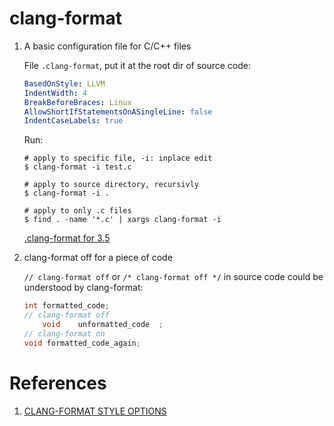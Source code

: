 clang-format
=============

1. A basic configuration file for C/C++ files

    File `.clang-format`, put it at the root dir of source code:

    ```yaml
    BasedOnStyle: LLVM
    IndentWidth: 4
    BreakBeforeBraces: Linux
    AllowShortIfStatementsOnASingleLine: false
    IndentCaseLabels: true
    ```

    Run:

    ```shell
    # apply to specific file, -i: inplace edit
    $ clang-format -i test.c

    # apply to source directory, recursivly
    $ clang-format -i .

    # apply to only .c files
    $ find . -name '*.c' | xargs clang-format -i
    ```

    [.clang-format for 3.5](.clang-format-3.5)

1. clang-format off for a piece of code

    `// clang-format off` or `/* clang-format off */` in source code could be
    understood by clang-format:

    ```cpp
    int formatted_code;
    // clang-format off
        void    unformatted_code  ;
    // clang-format on
    void formatted_code_again;
    ```

# References
1. [CLANG-FORMAT STYLE OPTIONS](http://clang.llvm.org/docs/ClangFormatStyleOptions.html)
